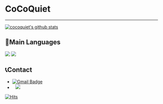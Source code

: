 # CoCoQuiet
---

[![cocoquiet's github stats](https://github-readme-stats.vercel.app/api?username=cocoquiet&show_icons=true&theme=dracula)](https://github.com/cocoquiet)

## 📜Main Languages
<a href="https://www.rust-lang.org/"><img src="https://img.shields.io/badge/Rust-000000?style=for-the-badge&logo=rust&logoColor=white"/></a>
<a href="https://go.dev/"><img src="https://img.shields.io/badge/Go-00ADD8?style=for-the-badge&logo=go&logoColor=white"/></a>

 
 ## 📞Contact
 * [![Gmail Badge](https://img.shields.io/badge/-Gmail-d14836?style=flat-square&logo=Gmail&logoColor=white&link=mailto:cocoquiet@knu.ac.kr)](mailto:cocoquiet@knu.ac.kr)
 * <a href="https://www.instagram.com/easy_sng03/"><img src="http://img.shields.io/badge/-Instagram-black?style=flat&logo=Instagram&link=https://www.instagram.com/code._.cat/" style="height : auto; margin-left : 10px; margin-right : 10px;"/></a>

[![Hits](https://hits.seeyoufarm.com/api/count/incr/badge.svg?url=https%3A%2F%2Fgithub.com%2Fcocoquiet&count_bg=%2379C83D&title_bg=%23555555&icon=&icon_color=%23E7E7E7&title=hits&edge_flat=false)](https://hits.seeyoufarm.com)
